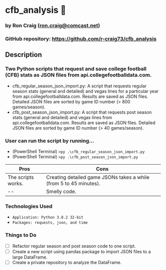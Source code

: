 # cfb_analysis :football:

### by Ron Craig (ron.craig@comcast.net)
### GitHub repository: https://github.com/r-craig73/cfb_analysis

## Description
###  Two Python scripts that request and save college football (CFB) stats as JSON files from api.collegefootballdata.com.

* cfb_regular_season_json_import.py: A script that requests regular season stats (general and detailed) and vegas lines for a particular year from api.collegefootballdata.com.  Results are saved as JSON files.  Detailed JSON files are sorted by game ID number (> 800 games/season).
* cfb_post_season_json_import.py: A script that requests post season stats (general and detailed) and vegas lines from api.collegefootballdata.com.  Results are saved as JSON files.  Detailed JSON files are sorted by game ID number (> 40 games/season).

### User can run the script by running...
* (PowerShell Terminal) ```>py .\cfb_regular_season_json_import.py```
* (PowerShell Terminal) ```>py .\cfb_post_season_json_import.py```

Pros | Cons 
-----| -----
The scripts works. | Creating detailed game JSONs takes a while (from 5 to 45 minutes).
--   | Smelly code.

### Technologies Used
* ```Application: Python 3.8.2 32-bit```
* ```Packages: requests, json, and time```

### Things to Do
- [ ] Refactor regular season and post season code to one script.
- [ ] Create a new script using pandas package to import JSON files to a large DataFrame.
- [ ] Create a private repository to analyze the DataFrame.
